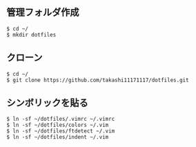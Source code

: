 ## 管理フォルダ作成
```
$ cd ~/
$ mkdir dotfiles
```

## クローン
```
$ cd ~/
$ git clone https://github.com/takashi11171117/dotfiles.git
```

## シンボリックを貼る
```
$ ln -sf ~/dotfiles/.vimrc ~/.vimrc
$ ln -sf ~/dotfiles/colors ~/.vim
$ ln -sf ~/dotfiles/ftdetect ~/.vim
$ ln -sf ~/dotfiles/indent ~/.vim
```
